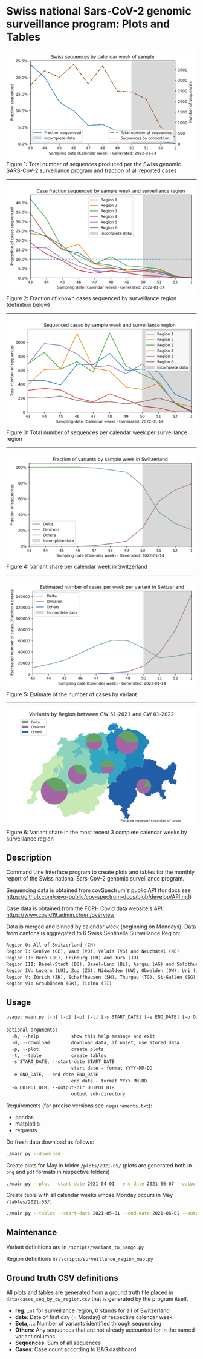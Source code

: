 # Swiss national Sars-CoV-2 genomic surveillance program: Plots and Tables

![plot](./plots/latest/png/sequence_share_CH.png)
Figure 1: Total number of sequences produced per the Swiss genomic SARS-CoV-2 surveillance program and fraction of all reported cases

---

![plot](./plots/latest/png/sequence_share_regions.png)
Figure 2: Fraction of known cases sequenced by surveillance region (definition below)

---

![plot](./plots/latest/png/sequences_regions.png)
Figure 3: Total number of sequences per calendar week per surveillance region

---

![plot](./plots/latest/png/variant_share_CH.png)
Figure 4: Variant share per calendar week in Switzerland

---

![plot](./plots/latest/png/variant_estimate_CH.png)
Figure 5: Estimate of the number of cases by variant

---

![plot](./plots/latest/png/variant_map.png)
Figure 6: Variant share in the most recent 3 complete calendar weeks by surveillance region

## Description

Command Line Interface program to create plots and tables for the monthly report of the Swiss national Sars-CoV-2 genomic surveillance program.

Sequencing data is obtained from covSpectrum's public API (for docs see <https://github.com/cevo-public/cov-spectrum-docs/blob/develop/API.md>)

Case data is obtained from the FOPH Covid data website's API: <https://www.covid19.admin.ch/en/overview>

Data is merged and binned by calendar week (beginning on Mondays). Data from cantons is aggregated to 6 Swiss Sentinella Surveillance Region:

```txt
Region 0: All of Switzerland (CH)
Region I: Genève (GE), Vaud (VD), Valais (VS) and Neuchâtel (NE)
Region II: Bern (BE), Fribourg (FR) and Jura (JU)
Region III: Basel-Stadt (BS), Basel-Land (BL), Aargau (AG) and Solothurn (SO)
Region IV: Luzern (LU), Zug (ZG), Nidwalden (NW), Obwalden (OW), Uri (UR), Schwyz (SZ) and Glarus (GL)
Region V: Zürich (ZH), Schaffhausen (SH), Thurgau (TG), St-Gallen (SG), Appenzell-Innerhoden (AI) and Appenzell-Ausserhoden (AR)
Region VI: Graubünden (GR), Ticino (TI) 
```

## Usage

```txt
usage: main.py [-h] [-d] [-p] [-t] [-s START_DATE] [-e END_DATE] [-o OUTPUT_DIR]

optional arguments:
  -h, --help            show this help message and exit
  -d, --download        download data, if unset, use stored data
  -p, --plot            create plots
  -t, --table           create tables
  -s START_DATE, --start-date START_DATE
                        start date - format YYYY-MM-DD
  -e END_DATE, --end-date END_DATE
                        end date - format YYYY-MM-DD
  -o OUTPUT_DIR, --output-dir OUTPUT_DIR
                        output sub-directory
```

Requirements (for precise versions see `requirements.txt`):

- pandas
- matplotlib
- requests

Do fresh data download as follows:

```bash
./main.py --download
```

Create plots for May in folder `/plots/2021-05/` (plots are generated both in `png` and `pdf` formats in respective folders)

```bash
./main.py --plot --start-date 2021-04-01 --end-date 2021-06-07 --output-dir 2021-05 
```

Create table with all calendar weeks whose Monday occurs in May `/tables/2021-05/`:

```bash
./main.py --tables --start-date 2021-05-01 --end-date 2021-06-01 --output-dir 2021-05 
```


## Maintenance

Variant definitions are in `/scripts/variant_to_pango.py`

Region definitions in `/scripts/surveillance_region_map.py`

## Ground truth CSV definitions

All plots and tables are generated from a ground truth file placed in `data/cases_seq_by_cw_region.csv` that is generated by the program itself.

- **reg**: `int` for surveillance region, 0 stands for all of Switzerland
- **date**: Date of first day (= Monday) of respective calendar week
- **Beta,...**: Number of variants identified through sequencing
- **Others**: Any sequences that are not already accounted for in the named variant columns
- **Sequences**: Sum of all sequences
- **Cases**: Case count according to BAG dashboard
